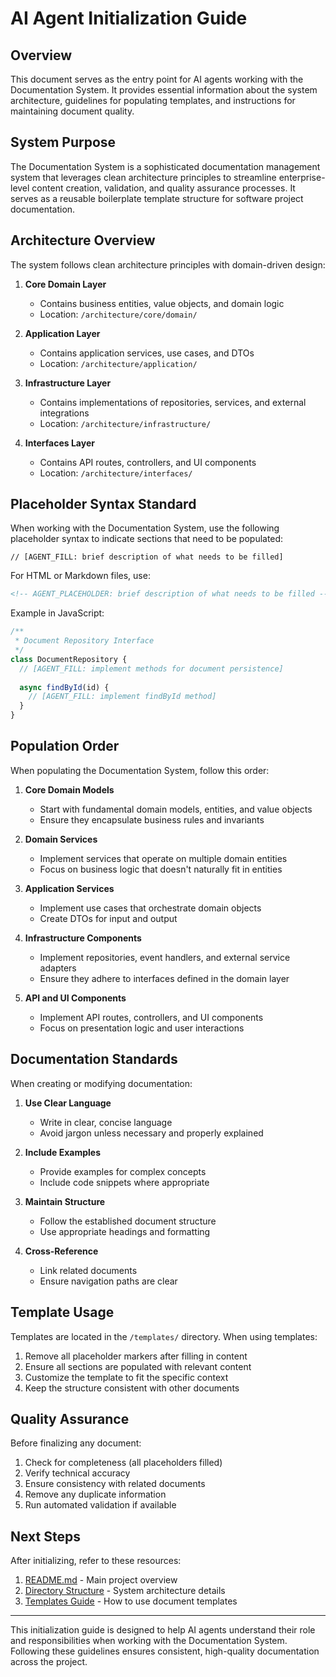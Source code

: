 # AI Agent Initialization Guide

## Overview

This document serves as the entry point for AI agents working with the Documentation System. It provides essential information about the system architecture, guidelines for populating templates, and instructions for maintaining document quality.

## System Purpose

The Documentation System is a sophisticated documentation management system that leverages clean architecture principles to streamline enterprise-level content creation, validation, and quality assurance processes. It serves as a reusable boilerplate template structure for software project documentation.

## Architecture Overview

The system follows clean architecture principles with domain-driven design:

1. **Core Domain Layer**
   - Contains business entities, value objects, and domain logic
   - Location: `/architecture/core/domain/`

2. **Application Layer**
   - Contains application services, use cases, and DTOs
   - Location: `/architecture/application/`

3. **Infrastructure Layer**
   - Contains implementations of repositories, services, and external integrations
   - Location: `/architecture/infrastructure/`

4. **Interfaces Layer**
   - Contains API routes, controllers, and UI components
   - Location: `/architecture/interfaces/`

## Placeholder Syntax Standard

When working with the Documentation System, use the following placeholder syntax to indicate sections that need to be populated:

```
// [AGENT_FILL: brief description of what needs to be filled]
```

For HTML or Markdown files, use:

```html
<!-- AGENT_PLACEHOLDER: brief description of what needs to be filled -->
```

Example in JavaScript:

```javascript
/**
 * Document Repository Interface
 */
class DocumentRepository {
  // [AGENT_FILL: implement methods for document persistence]
  
  async findById(id) {
    // [AGENT_FILL: implement findById method]
  }
}
```

## Population Order

When populating the Documentation System, follow this order:

1. **Core Domain Models**
   - Start with fundamental domain models, entities, and value objects
   - Ensure they encapsulate business rules and invariants

2. **Domain Services**
   - Implement services that operate on multiple domain entities
   - Focus on business logic that doesn't naturally fit in entities

3. **Application Services**
   - Implement use cases that orchestrate domain objects
   - Create DTOs for input and output

4. **Infrastructure Components**
   - Implement repositories, event handlers, and external service adapters
   - Ensure they adhere to interfaces defined in the domain layer

5. **API and UI Components**
   - Implement API routes, controllers, and UI components
   - Focus on presentation logic and user interactions

## Documentation Standards

When creating or modifying documentation:

1. **Use Clear Language**
   - Write in clear, concise language
   - Avoid jargon unless necessary and properly explained

2. **Include Examples**
   - Provide examples for complex concepts
   - Include code snippets where appropriate

3. **Maintain Structure**
   - Follow the established document structure
   - Use appropriate headings and formatting

4. **Cross-Reference**
   - Link related documents
   - Ensure navigation paths are clear

## Template Usage

Templates are located in the `/templates/` directory. When using templates:

1. Remove all placeholder markers after filling in content
2. Ensure all sections are populated with relevant content
3. Customize the template to fit the specific context
4. Keep the structure consistent with other documents

## Quality Assurance

Before finalizing any document:

1. Check for completeness (all placeholders filled)
2. Verify technical accuracy
3. Ensure consistency with related documents
4. Remove any duplicate information
5. Run automated validation if available

## Next Steps

After initializing, refer to these resources:

1. [README.md](/README.md) - Main project overview
2. [Directory Structure](/docs-system/architecture/README.md) - System architecture details
3. [Templates Guide](/templates/README.md) - How to use document templates

---

This initialization guide is designed to help AI agents understand their role and responsibilities when working with the Documentation System. Following these guidelines ensures consistent, high-quality documentation across the project.